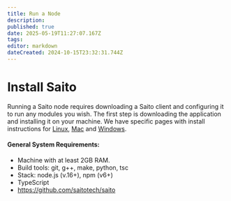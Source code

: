 ```yaml
---
title: Run a Node
description: 
published: true
date: 2025-05-19T11:27:07.167Z
tags: 
editor: markdown
dateCreated: 2024-10-15T23:32:31.744Z
---
```


# Install Saito

Running a Saito node requires downloading a Saito client and configuring it to run any modules you wish. The first step is downloading the application and installing it on your machine. We have specific pages with install instructions for [Linux](/install/linux), [Mac](/install/mac) and [Windows](/install/windows).


#### General System Requirements:
- Machine with at least 2GB RAM.
- Build tools: git, g++, make, python, tsc
- Stack: node.js (v.16+), npm (v6+)
- TypeScript
- https://github.com/saitotech/saito

